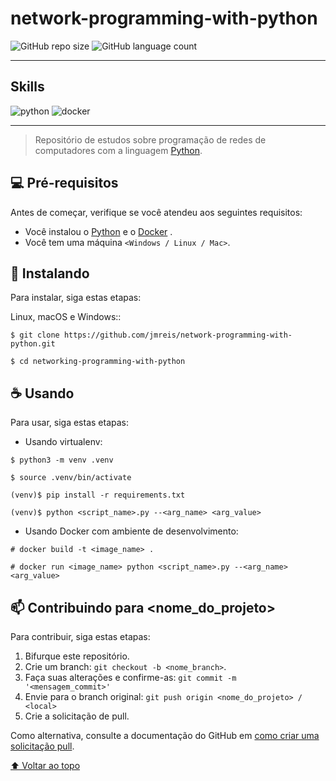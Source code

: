 # network-programming-with-python

<!---Esses são exemplos. Veja https://shields.io para outras pessoas ou para personalizar este conjunto de escudos. Você pode querer incluir dependências, status do projeto e informações de licença aqui--->

![GitHub repo size](https://img.shields.io/github/repo-size/jmreis/network-programming-with-python?style=for-the-badge) ![GitHub language count](https://img.shields.io/github/languages/count/jmreis/network-programming-with-python?style=for-the-badge) <!--![GitHub forks](https://img.shields.io/github/forks/iuricode/README-template?style=for-the-badge) ![Bitbucket open issues](https://img.shields.io/bitbucket/issues/iuricode/README-template?style=for-the-badge) ![Bitbucket open pull requests](https://img.shields.io/bitbucket/pr-raw/iuricode/README-template?style=for-the-badge) -->

---

## Skills 
![python](https://img.shields.io/badge/Python-3776AB?style=for-the-badge&logo=python&logoColor=white) ![docker](https://camo.githubusercontent.com/63350538fde994bc287ccd4908809301e157980e6564bf78d2c5cec22c0a5914/68747470733a2f2f696d672e736869656c64732e696f2f62616467652f446f636b65722d3243413545303f7374796c653d666f722d7468652d6261646765266c6f676f3d646f636b6572266c6f676f436f6c6f723d7768697465) 

---

> Repositório de estudos sobre programação de redes de computadores com a linguagem  [Python](https://www.python.org).

<!--
### Ajustes e melhorias

O projeto ainda está em desenvolvimento e as próximas atualizações serão voltadas nas seguintes tarefas:

- [ ] Tarefa 1
- [ ] Tarefa 2
- [ ] Tarefa 3
- [ ] Tarefa 4
- [ ] Tarefa 5
-->
## 💻 Pré-requisitos

Antes de começar, verifique se você atendeu aos seguintes requisitos:
<!---Estes são apenas requisitos de exemplo. Adicionar, duplicar ou remover conforme necessário--->
* Você instalou o [Python](https://www.python.org/downloads/) e o [Docker](https://docs.docker.com/get-docker/) .
* Você tem uma máquina `<Windows / Linux / Mac>`.


## 🚀 Instalando

Para instalar, siga estas etapas:

Linux, macOS e Windows::
```
$ git clone https://github.com/jmreis/network-programming-with-python.git

$ cd networking-programming-with-python
```


## ☕ Usando 

Para usar, siga estas etapas:

- Usando virtualenv:
```
$ python3 -m venv .venv

$ source .venv/bin/activate

(venv)$ pip install -r requirements.txt

(venv)$ python <script_name>.py --<arg_name> <arg_value>
```

- Usando Docker com ambiente de desenvolvimento:
```
# docker build -t <image_name> .

# docker run <image_name> python <script_name>.py --<arg_name> <arg_value>

```

## 📫 Contribuindo para <nome_do_projeto>
<!---Se o seu README for longo ou se você tiver algum processo ou etapas específicas que deseja que os contribuidores sigam, considere a criação de um arquivo CONTRIBUTING.md separado--->
Para contribuir, siga estas etapas:

1. Bifurque este repositório.
2. Crie um branch: `git checkout -b <nome_branch>`.
3. Faça suas alterações e confirme-as: `git commit -m '<mensagem_commit>'`
4. Envie para o branch original: `git push origin <nome_do_projeto> / <local>`
5. Crie a solicitação de pull.

Como alternativa, consulte a documentação do GitHub em [como criar uma solicitação pull](https://help.github.com/en/github/collaborating-with-issues-and-pull-requests/creating-a-pull-request).



[⬆ Voltar ao topo](#network-programming-with-python)<br>
